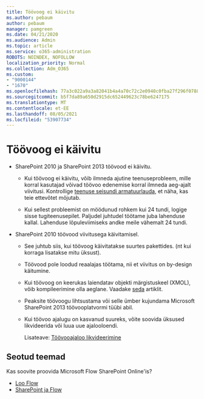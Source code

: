 ```yaml
---
title: Töövoog ei käivitu
ms.author: pebaum
author: pebaum
manager: pamgreen
ms.date: 04/21/2020
ms.audience: Admin
ms.topic: article
ms.service: o365-administration
ROBOTS: NOINDEX, NOFOLLOW
localization_priority: Normal
ms.collection: Adm_O365
ms.custom:
- "9000144"
- "1670"
ms.openlocfilehash: 77a3c022a9a3a82041b4a4a70c72c2e0940c0fba27f296f07881e3abebf1e464
ms.sourcegitcommit: b5f7da89a650d2915dc652449623c78be6247175
ms.translationtype: MT
ms.contentlocale: et-EE
ms.lasthandoff: 08/05/2021
ms.locfileid: "53907734"
---
```

# <a name="workflow-is-not-starting"></a>Töövoog ei käivitu

- SharePoint 2010 ja SharePoint 2013 töövood ei käivitu.

    - Kui töövoog ei käivitu, võib ilmneda ajutine teenuseprobleem, mille korral kasutajad võivad töövoo edenemise korral ilmneda aeg-ajalt viivitusi. Kontrollige [teenuse seisundi armatuurlauda,](https://admin.microsoft.com/AdminPortal/Home/servicehealth) et näha, kas teie ettevõtet mõjutab.

    - Kui sellest probleemist on möödunud rohkem kui 24 tundi, logige sisse tugiteenusepilet. Paljudel juhtudel töötame juba lahenduse kallal. Lahenduse lõpuleviimiseks andke meile vähemalt 24 tundi.

- SharePoint 2010 töövood viivitusega käivitamisel.

    - See juhtub siis, kui töövoog käivitatakse suurtes pakettides. (nt kui korraga lisatakse mitu üksust).

    - Töövood pole loodud reaalajas töötama, nii et viivitus on by-design käitumine.

   -  Kui töövoog on keerukas laiendatav objekti märgistuskeel (XMOL), võib kompileerimine olla aeglane. Vaadake [seda](https://support.microsoft.com//kb/3043697) artiklit.

    - Peaksite töövoogu lihtsustama või selle ümber kujundama Microsoft SharePoint 2013 töövooplatvormi tüübi abil.

    - Kui töövoo ajalugu on kasvanud suureks, võite soovida üksused likvideerida või luua uue ajalooloendi.

        Lisateave: [Töövooajaloo likvideerimine](https://blogs.technet.microsoft.com/marj/2015/08/07/sharepoint-2010-workflows-best-practice-purge-workflow-history-list-items/)


## <a name="related-topics"></a>Seotud teemad
Kas soovite proovida Microsoft Flow SharePoint Online'is?
- [Loo Flow](https://support.office.com/article/Create-a-flow-for-a-list-or-library-in-SharePoint-Online-or-OneDrive-for-Business-a9c3e03b-0654-46af-a254-20252e580d01) 
- [SharePoint ja Flow](https://flow.microsoft.com/blog/sharepoint-and-flow/) 
